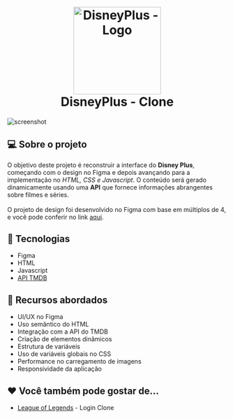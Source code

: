 <h1 align="center">
  <br>
  <a href="http://www.amitmerchant.com/electron-markdownify"><img src="https://lumiere-a.akamaihd.net/v1/images/disney_logo_nov_2021_rbg_0fa74b54.jpeg?region=0%2C0%2C1920%2C1080" alt="DisneyPlus - Logo" width="200"></a>
  <br>
  DisneyPlus - Clone
  <br>
</h1>

<h4 align="center"></h4>

![screenshot](https://github.com/kaiawerb/disneyplus-clone/assets/30848004/108bb542-3306-422d-89cf-eeb7357febb1)

## 💻 Sobre o projeto

<p>
O objetivo deste projeto é reconstruir a interface do <strong>Disney Plus</strong>, começando com o design no Figma e depois avançando para a implementação no <i>HTML, CSS e Javascript</i>. O conteúdo será gerado dinamicamente usando uma <strong>API</strong> que fornece informações abrangentes sobre filmes e séries.
<br><br>
O projeto de design foi desenvolvido no Figma com base em múltiplos de 4, e você pode conferir no link <a href="https://www.figma.com/file/tUAxTkKchAoyG8ojiGdnQX/Disney%2B---Clone?type=design&node-id=1%3A64&mode=design&t=3Celj0A3exglaljx-1" target="_blank">aqui</a>.
</p>

## 🚀 Tecnologias

* Figma
* HTML
* Javascript
* <a href="https://www.themoviedb.org/documentation/api" target="_blank">API TMDB</a>

## 📔 Recursos abordados

* UI/UX no Figma
* Uso semântico do HTML
* Integração com a API do TMDB
* Criação de elementos dinâmicos
* Estrutura de variáveis
* Uso de variáveis globais no CSS
* Performance no carregamento de imagens
* Responsividade da aplicação

## ❤ Você também pode gostar de...

- [League of Legends](https://github.com/kaiawerb/leagueoflegends-login) - Login Clone
